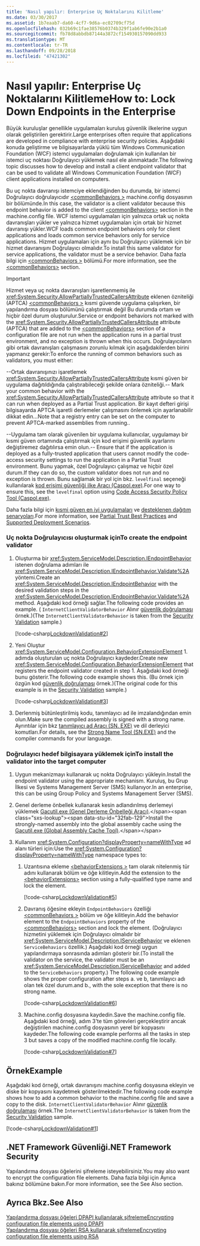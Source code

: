 ```yaml
---
title: 'Nasıl yapılır: Enterprise Uç Noktalarını Kilitleme'
ms.date: 03/30/2017
ms.assetid: 1b7eaab7-da60-4cf7-9d6a-ec02709cf75d
ms.openlocfilehash: 032b69c1fae38576b0374b329f1ab6fe90e2b1a0
ms.sourcegitcommit: fb78d8abbdb87144a3872cf154930157090dd933
ms.translationtype: MT
ms.contentlocale: tr-TR
ms.lasthandoff: 09/28/2018
ms.locfileid: "47421302"
---
```

# <a name="how-to-lock-down-endpoints-in-the-enterprise"></a><span data-ttu-id="32fab-102">Nasıl yapılır: Enterprise Uç Noktalarını Kilitleme</span><span class="sxs-lookup"><span data-stu-id="32fab-102">How to: Lock Down Endpoints in the Enterprise</span></span>
<span data-ttu-id="32fab-103">Büyük kuruluşlar genellikle uygulamaları kuruluş güvenlik ilkelerine uygun olarak geliştirilen gerektirir.</span><span class="sxs-lookup"><span data-stu-id="32fab-103">Large enterprises often require that applications are developed in compliance with enterprise security policies.</span></span> <span data-ttu-id="32fab-104">Aşağıdaki konuda geliştirme ve bilgisayarlarda yüklü tüm Windows Communication Foundation (WCF) istemci uygulamaları doğrulamak için kullanılan bir istemci uç noktası Doğrulayıcı yüklemek nasıl ele alınmaktadır.</span><span class="sxs-lookup"><span data-stu-id="32fab-104">The following topic discusses how to develop and install a client endpoint validator that can be used to validate all Windows Communication Foundation (WCF) client applications installed on computers.</span></span>  
  
 <span data-ttu-id="32fab-105">Bu uç nokta davranışı istemciye eklendiğinden bu durumda, bir istemci Doğrulayıcı doğrulayıcıdır [ \<commonBehaviors >](../../../../docs/framework/configure-apps/file-schema/wcf/commonbehaviors.md) machine.config dosyasının bir bölümünde.</span><span class="sxs-lookup"><span data-stu-id="32fab-105">In this case, the validator is a client validator because this endpoint behavior is added to the client [\<commonBehaviors>](../../../../docs/framework/configure-apps/file-schema/wcf/commonbehaviors.md) section in the machine.config file.</span></span> <span data-ttu-id="32fab-106">WCF istemci uygulamaları için yalnızca ortak uç nokta davranışları yükler ve yalnızca hizmet uygulamaları için ortak bir hizmet davranışı yükler.</span><span class="sxs-lookup"><span data-stu-id="32fab-106">WCF loads common endpoint behaviors only for client applications and loads common service behaviors only for service applications.</span></span> <span data-ttu-id="32fab-107">Hizmet uygulamaları için aynı bu Doğrulayıcı yüklemek için bir hizmet davranışını Doğrulayıcı olmalıdır.</span><span class="sxs-lookup"><span data-stu-id="32fab-107">To install this same validator for service applications, the validator must be a service behavior.</span></span> <span data-ttu-id="32fab-108">Daha fazla bilgi için [ \<commonBehaviors >](../../../../docs/framework/configure-apps/file-schema/wcf/commonbehaviors.md) bölümü.</span><span class="sxs-lookup"><span data-stu-id="32fab-108">For more information, see the [\<commonBehaviors>](../../../../docs/framework/configure-apps/file-schema/wcf/commonbehaviors.md) section.</span></span>  
  
> [!IMPORTANT]
>  <span data-ttu-id="32fab-109">Hizmet veya uç nokta davranışları işaretlenmemiş ile <xref:System.Security.AllowPartiallyTrustedCallersAttribute> eklenen özniteliği (APTCA) [ \<commonBehaviors >](../../../../docs/framework/configure-apps/file-schema/wcf/commonbehaviors.md) kısmi güvende uygulama çalışırken, bir yapılandırma dosyası bölümünü çalıştırmak değil Bu durumda ortam ve hiçbir özel durum oluşturulur.</span><span class="sxs-lookup"><span data-stu-id="32fab-109">Service or endpoint behaviors not marked with the <xref:System.Security.AllowPartiallyTrustedCallersAttribute> attribute (APTCA) that are added to the [\<commonBehaviors>](../../../../docs/framework/configure-apps/file-schema/wcf/commonbehaviors.md) section of a configuration file are not run when the application runs in a partial trust environment, and no exception is thrown when this occurs.</span></span> <span data-ttu-id="32fab-110">Doğrulayıcıların gibi ortak davranışları çalışmasını zorunlu kılmak için aşağıdakilerden birini yapmanız gerekir:</span><span class="sxs-lookup"><span data-stu-id="32fab-110">To enforce the running of common behaviors such as validators, you must either:</span></span>  
>   
>  <span data-ttu-id="32fab-111">--Ortak davranışınızı işaretlemek <xref:System.Security.AllowPartiallyTrustedCallersAttribute> kısmi güven bir uygulama dağıtıldığında çalıştırabileceği şekilde onlara özniteliği.</span><span class="sxs-lookup"><span data-stu-id="32fab-111">-- Mark your common behavior with the <xref:System.Security.AllowPartiallyTrustedCallersAttribute> attribute so that it can run when deployed as a Partial Trust application.</span></span> <span data-ttu-id="32fab-112">Bir kayıt defteri girişi bilgisayarda APTCA işaretli derlemeler çalışmasını önlemek için ayarlanabilir dikkat edin...</span><span class="sxs-lookup"><span data-stu-id="32fab-112">Note that a registry entry can be set on the computer to prevent APTCA-marked assemblies from running..</span></span>  
>   
>  <span data-ttu-id="32fab-113">--Uygulama tam olarak güvenilen bir uygulama kullanıcılar, uygulamayı bir kısmi güven ortamında çalıştırmak için kod erişimi güvenlik ayarlarını değiştiremez dağıtılırsa emin olun.</span><span class="sxs-lookup"><span data-stu-id="32fab-113">-- Ensure that if the application is deployed as a fully-trusted application that users cannot modify the code-access security settings to run the application in a Partial Trust environment.</span></span> <span data-ttu-id="32fab-114">Bunu yapmak, özel Doğrulayıcı çalışmaz ve hiçbir özel durum.</span><span class="sxs-lookup"><span data-stu-id="32fab-114">If they can do so, the custom validator does not run and no exception is thrown.</span></span> <span data-ttu-id="32fab-115">Bunu sağlamak bir yol için bkz. `levelfinal` seçeneği kullanılarak [kod erişimi güvenliği ilke Aracı (Caspol.exe)](https://go.microsoft.com/fwlink/?LinkId=248222).</span><span class="sxs-lookup"><span data-stu-id="32fab-115">For one way to ensure this, see the `levelfinal` option using [Code Access Security Policy Tool (Caspol.exe)](https://go.microsoft.com/fwlink/?LinkId=248222).</span></span>  
>   
>  <span data-ttu-id="32fab-116">Daha fazla bilgi için [kısmi güven en iyi uygulamaları](../../../../docs/framework/wcf/feature-details/partial-trust-best-practices.md) ve [desteklenen dağıtım senaryoları](../../../../docs/framework/wcf/feature-details/supported-deployment-scenarios.md).</span><span class="sxs-lookup"><span data-stu-id="32fab-116">For more information, see [Partial Trust Best Practices](../../../../docs/framework/wcf/feature-details/partial-trust-best-practices.md) and [Supported Deployment Scenarios](../../../../docs/framework/wcf/feature-details/supported-deployment-scenarios.md).</span></span>  
  
### <a name="to-create-the-endpoint-validator"></a><span data-ttu-id="32fab-117">Uç nokta Doğrulayıcısı oluşturmak için</span><span class="sxs-lookup"><span data-stu-id="32fab-117">To create the endpoint validator</span></span>  
  
1.  <span data-ttu-id="32fab-118">Oluşturma bir <xref:System.ServiceModel.Description.IEndpointBehavior> istenen doğrulama adımları ile <xref:System.ServiceModel.Description.IEndpointBehavior.Validate%2A> yöntemi.</span><span class="sxs-lookup"><span data-stu-id="32fab-118">Create an <xref:System.ServiceModel.Description.IEndpointBehavior> with the desired validation steps in the <xref:System.ServiceModel.Description.IEndpointBehavior.Validate%2A> method.</span></span> <span data-ttu-id="32fab-119">Aşağıdaki kod örneği sağlar.</span><span class="sxs-lookup"><span data-stu-id="32fab-119">The following code provides an example.</span></span> <span data-ttu-id="32fab-120">( `InternetClientValidatorBehavior` Alınır [güvenlik doğrulaması](../../../../docs/framework/wcf/samples/security-validation.md) örnek.)</span><span class="sxs-lookup"><span data-stu-id="32fab-120">(The `InternetClientValidatorBehavior` is taken from the [Security Validation](../../../../docs/framework/wcf/samples/security-validation.md) sample.)</span></span>  
  
     [!code-csharp[LockdownValidation#2](../../../../samples/snippets/csharp/VS_Snippets_CFX/lockdownvalidation/cs/internetclientvalidatorbehavior.cs#2)]  
  
2.  <span data-ttu-id="32fab-121">Yeni Oluştur <xref:System.ServiceModel.Configuration.BehaviorExtensionElement> 1. adımda oluşturulan uç nokta Doğrulayıcı kaydeder.</span><span class="sxs-lookup"><span data-stu-id="32fab-121">Create new <xref:System.ServiceModel.Configuration.BehaviorExtensionElement> that registers the endpoint validator created in step 1.</span></span> <span data-ttu-id="32fab-122">Aşağıdaki kod örneği bunu gösterir.</span><span class="sxs-lookup"><span data-stu-id="32fab-122">The following code example shows this.</span></span> <span data-ttu-id="32fab-123">(Bu örnek için özgün kod [güvenlik doğrulaması](../../../../docs/framework/wcf/samples/security-validation.md) örnek.)</span><span class="sxs-lookup"><span data-stu-id="32fab-123">(The original code for this example is in the [Security Validation](../../../../docs/framework/wcf/samples/security-validation.md) sample.)</span></span>  
  
     [!code-csharp[LockdownValidation#3](../../../../samples/snippets/csharp/VS_Snippets_CFX/lockdownvalidation/cs/internetclientvalidatorelement.cs#3)]  
  
3.  <span data-ttu-id="32fab-124">Derlenmiş bütünleştirilmiş kodu, tanımlayıcı ad ile imzalandığından emin olun.</span><span class="sxs-lookup"><span data-stu-id="32fab-124">Make sure the compiled assembly is signed with a strong name.</span></span> <span data-ttu-id="32fab-125">Ayrıntılar için bkz [tanımlayıcı ad Aracı (SN. EXE)](https://go.microsoft.com/fwlink/?LinkId=248217) ve dil derleyici komutları.</span><span class="sxs-lookup"><span data-stu-id="32fab-125">For details, see the [Strong Name Tool (SN.EXE)](https://go.microsoft.com/fwlink/?LinkId=248217) and the compiler commands for your language.</span></span>  
  
### <a name="to-install-the-validator-into-the-target-computer"></a><span data-ttu-id="32fab-126">Doğrulayıcı hedef bilgisayara yüklemek için</span><span class="sxs-lookup"><span data-stu-id="32fab-126">To install the validator into the target computer</span></span>  
  
1.  <span data-ttu-id="32fab-127">Uygun mekanizmayı kullanarak uç nokta Doğrulayıcı yükleyin.</span><span class="sxs-lookup"><span data-stu-id="32fab-127">Install the endpoint validator using the appropriate mechanism.</span></span> <span data-ttu-id="32fab-128">Kuruluş, bu Grup İlkesi ve Systems Management Server (SMS) kullanıyor.</span><span class="sxs-lookup"><span data-stu-id="32fab-128">In an enterprise, this can be using Group Policy and Systems Management Server (SMS).</span></span>  
  
2.  <span data-ttu-id="32fab-129">Genel derleme önbellek kullanarak kesin adlandırılmış derlemeyi yüklemek [Gacutil.exe (Genel Derleme Önbelleği Aracı)](https://msdn.microsoft.com/library/ex0ss12c\(v=vs.110\).aspx).</span><span class="sxs-lookup"><span data-stu-id="32fab-129">Install the strongly-named assembly into the global assembly cache using the [Gacutil.exe (Global Assembly Cache Tool)](https://msdn.microsoft.com/library/ex0ss12c\(v=vs.110\).aspx).</span></span>  
  
3.  <span data-ttu-id="32fab-130">Kullanım <xref:System.Configuration?displayProperty=nameWithType> ad alanı türleri için:</span><span class="sxs-lookup"><span data-stu-id="32fab-130">Use the <xref:System.Configuration?displayProperty=nameWithType> namespace types to:</span></span>  
  
    1.  <span data-ttu-id="32fab-131">Uzantısına ekleme [ \<behaviorExtensions >](../../../../docs/framework/configure-apps/file-schema/wcf/behaviorextensions.md) tam olarak nitelenmiş tür adını kullanarak bölüm ve öğe kilitleyin.</span><span class="sxs-lookup"><span data-stu-id="32fab-131">Add the extension to the [\<behaviorExtensions>](../../../../docs/framework/configure-apps/file-schema/wcf/behaviorextensions.md) section using a fully-qualified type name and lock the element.</span></span>  
  
         [!code-csharp[LockdownValidation#5](../../../../samples/snippets/csharp/VS_Snippets_CFX/lockdownvalidation/cs/hostapplication.cs#5)]  
  
    2.  <span data-ttu-id="32fab-132">Davranış öğesine ekleyin `EndpointBehaviors` özelliği [ \<commonBehaviors >](../../../../docs/framework/configure-apps/file-schema/wcf/commonbehaviors.md) bölüm ve öğe kilitleyin.</span><span class="sxs-lookup"><span data-stu-id="32fab-132">Add the behavior element to the `EndpointBehaviors` property of the [\<commonBehaviors>](../../../../docs/framework/configure-apps/file-schema/wcf/commonbehaviors.md) section and lock the element.</span></span> <span data-ttu-id="32fab-133">(Doğrulayıcı hizmetini yüklemek için Doğrulayıcı olmalıdır bir <xref:System.ServiceModel.Description.IServiceBehavior> ve eklenen `ServiceBehaviors` özellik.) Aşağıdaki kod örneği uygun yapılandırmaya sonrasında adımları gösterir bir.</span><span class="sxs-lookup"><span data-stu-id="32fab-133">(To install the validator on the service, the validator must be an <xref:System.ServiceModel.Description.IServiceBehavior> and added to the `ServiceBehaviors` property.) The following code example shows the proper configuration after steps a.</span></span> <span data-ttu-id="32fab-134">ve b, tanımlayıcı adı olan tek özel durum.</span><span class="sxs-lookup"><span data-stu-id="32fab-134">and b., with the sole exception that there is no strong name.</span></span>  
  
         [!code-csharp[LockdownValidation#6](../../../../samples/snippets/csharp/VS_Snippets_CFX/lockdownvalidation/cs/hostapplication.cs#6)]  
  
    3.  <span data-ttu-id="32fab-135">Machine.config dosyasına kaydedin.</span><span class="sxs-lookup"><span data-stu-id="32fab-135">Save the machine.config file.</span></span> <span data-ttu-id="32fab-136">Aşağıdaki kod örneği, adım 3'te tüm görevleri gerçekleştirir ancak değiştirilen machine.config dosyasının yerel bir kopyasını kaydeder.</span><span class="sxs-lookup"><span data-stu-id="32fab-136">The following code example performs all the tasks in step 3 but saves a copy of the modified machine.config file locally.</span></span>  
  
         [!code-csharp[LockdownValidation#7](../../../../samples/snippets/csharp/VS_Snippets_CFX/lockdownvalidation/cs/hostapplication.cs#7)]  
  
## <a name="example"></a><span data-ttu-id="32fab-137">Örnek</span><span class="sxs-lookup"><span data-stu-id="32fab-137">Example</span></span>  
 <span data-ttu-id="32fab-138">Aşağıdaki kod örneği, ortak davranışını machine.config dosyasına ekleyin ve diske bir kopyasını kaydetmek gösterilmektedir.</span><span class="sxs-lookup"><span data-stu-id="32fab-138">The following code example shows how to add a common behavior to the machine.config file and save a copy to the disk.</span></span> <span data-ttu-id="32fab-139">`InternetClientValidatorBehavior` Alınır [güvenlik doğrulaması](../../../../docs/framework/wcf/samples/security-validation.md) örnek.</span><span class="sxs-lookup"><span data-stu-id="32fab-139">The `InternetClientValidatorBehavior` is taken from the [Security Validation](../../../../docs/framework/wcf/samples/security-validation.md) sample.</span></span>  
  
 [!code-csharp[LockdownValidation#1](../../../../samples/snippets/csharp/VS_Snippets_CFX/lockdownvalidation/cs/hostapplication.cs#1)]  
  
## <a name="net-framework-security"></a><span data-ttu-id="32fab-140">.NET Framework Güvenliği</span><span class="sxs-lookup"><span data-stu-id="32fab-140">.NET Framework Security</span></span>  
 <span data-ttu-id="32fab-141">Yapılandırma dosyası öğelerini şifreleme isteyebilirsiniz.</span><span class="sxs-lookup"><span data-stu-id="32fab-141">You may also want to encrypt the configuration file elements.</span></span> <span data-ttu-id="32fab-142">Daha fazla bilgi için Ayrıca bakınız bölümüne bakın.</span><span class="sxs-lookup"><span data-stu-id="32fab-142">For more information, see the See Also section.</span></span>  
  
## <a name="see-also"></a><span data-ttu-id="32fab-143">Ayrıca Bkz.</span><span class="sxs-lookup"><span data-stu-id="32fab-143">See Also</span></span>  
 [<span data-ttu-id="32fab-144">Yapılandırma dosyası öğeleri DPAPI kullanılarak şifreleme</span><span class="sxs-lookup"><span data-stu-id="32fab-144">Encrypting configuration file elements using DPAPI</span></span>](https://go.microsoft.com/fwlink/?LinkId=94954)  
 [<span data-ttu-id="32fab-145">Yapılandırma dosyası öğeleri RSA kullanarak şifreleme</span><span class="sxs-lookup"><span data-stu-id="32fab-145">Encrypting configuration file elements using RSA</span></span>](https://go.microsoft.com/fwlink/?LinkId=94955)
